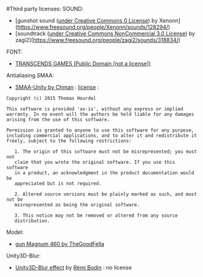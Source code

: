 #Third party licenses:
SOUND:
- [gunshot sound ([under Creative Commons 0 License](http://creativecommons.org/publicdomain/zero/1.0/legalcode)) by Xenonn](https://www.freesound.org/people/Xenonn/sounds/128294/)
- [soundtrack ([under Creative Commons NonCommercial 3.0 License](http://creativecommons.org/licenses/by-nc/3.0/legalcode)) by zagi2](https://www.freesound.org/people/zagi2/sounds/318834/)

FONT:
- [TRANSCENDS GAMES (Public Domain [not a license])](https://fontlibrary.org/en/font/transcends-games)

Antialiasing SMAA:
- [SMAA-Unity by Chman](https://github.com/Chman/SMAA-Unity) : [license](https://github.com/Chman/SMAA-Unity/blob/master/LICENSE.txt) :
```
Copyright (c) 2015 Thomas Hourdel

This software is provided 'as-is', without any express or implied
warranty. In no event will the authors be held liable for any damages
arising from the use of this software.

Permission is granted to anyone to use this software for any purpose,
including commercial applications, and to alter it and redistribute it
freely, subject to the following restrictions:

   1. The origin of this software must not be misrepresented; you must not
   claim that you wrote the original software. If you use this software
   in a product, an acknowledgment in the product documentation would be
   appreciated but is not required.

   2. Altered source versions must be plainly marked as such, and must not be
   misrepresented as being the original software.

   3. This notice may not be removed or altered from any source
   distribution.
```

Model:
- [gun Magnum 460 by TheGoodFella](https://github.com/TheGoodFella/magnum460Blend)

Unity3D-Blur:
- [Unity3D-Blur effect](https://github.com/remibodin/Unity3D-Blur) by [Rémi Bodin](https://github.com/remibodin) : no license
